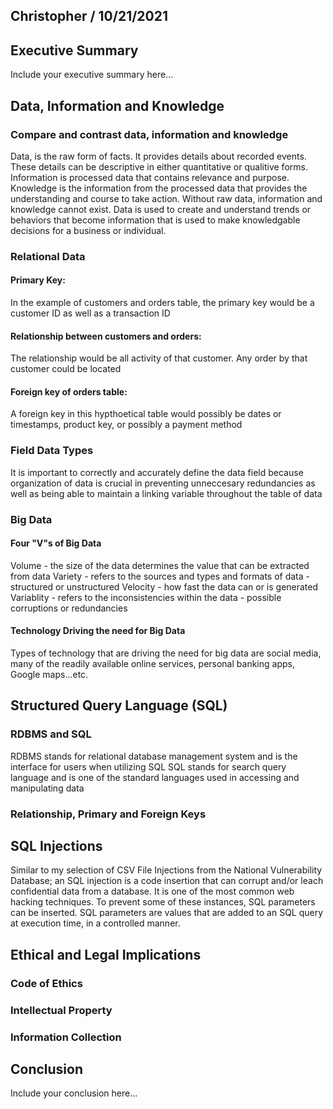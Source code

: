 ## Christopher  / 10/21/2021

## Executive Summary 
Include your executive summary here...

## Data, Information and Knowledge
### Compare and contrast data, information and knowledge
Data, is the raw form of facts. It provides details about recorded events. These details can be descriptive in either quantitative or qualitive forms. 
Information is processed data that contains relevance and purpose. 
Knowledge is the information from the processed data that provides the understanding and course to take action. 
Without raw data, information and knowledge cannot exist. Data is used to create and understand trends or behaviors that become information that is used to make knowledgable decisions for a business or individual. 

### Relational Data
#### Primary Key: 
In the example of customers and orders table, the primary key would be a customer ID as well as a transaction ID
#### Relationship between customers and orders:
The relationship would be all activity of that customer. Any order by that customer could be located
#### Foreign key of orders table:
A foreign key in this hypthoetical table would possibly be dates or timestamps, product key, or possibly a payment method
### Field Data Types
It is important to correctly and accurately define the data field because organization of data is crucial in preventing unneccesary redundancies as well as being able to maintain a linking variable throughout the table of data

### Big Data
#### Four "V"s of Big Data
Volume - the size of the data determines the value that can be extracted from data
Variety - refers to the sources and types and formats of data - structured or unstructured 
Velocity - how fast the data can or is generated
Variablity - refers to the inconsistencies within the data - possible corruptions or redundancies
#### Technology Driving the need for Big Data
Types of technology that are driving the need for big data are social media, many of the readily available online services, personal banking apps, Google maps...etc.

## Structured Query Language (SQL) 
### RDBMS and SQL
RDBMS stands for relational database management system and is the interface for users when utilizing SQL
SQL stands for search query language and is one of the standard languages used in accessing and manipulating data
### Relationship, Primary and Foreign Keys

## SQL Injections
Similar to my selection of CSV File Injections from the National Vulnerability Database; an SQL injection is a code insertion that can corrupt and/or leach confidential data from a database. It is one of the most common web hacking techniques.
To prevent some of these instances, SQL parameters can be inserted. SQL parameters are values that are added to an SQL query at execution time, in a controlled manner.

## Ethical and Legal Implications
### Code of Ethics
### Intellectual Property
### Information Collection

## Conclusion
Include your conclusion here...
